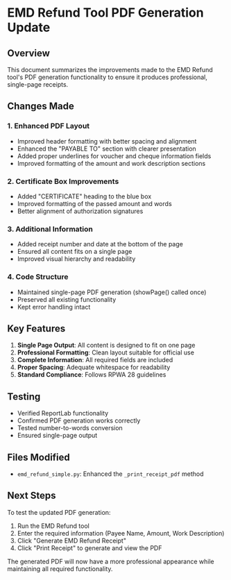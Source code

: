 # EMD Refund Tool PDF Generation Update

## Overview
This document summarizes the improvements made to the EMD Refund tool's PDF generation functionality to ensure it produces professional, single-page receipts.

## Changes Made

### 1. Enhanced PDF Layout
- Improved header formatting with better spacing and alignment
- Enhanced the "PAYABLE TO" section with clearer presentation
- Added proper underlines for voucher and cheque information fields
- Improved formatting of the amount and work description sections

### 2. Certificate Box Improvements
- Added "CERTIFICATE" heading to the blue box
- Improved formatting of the passed amount and words
- Better alignment of authorization signatures

### 3. Additional Information
- Added receipt number and date at the bottom of the page
- Ensured all content fits on a single page
- Improved visual hierarchy and readability

### 4. Code Structure
- Maintained single-page PDF generation (showPage() called once)
- Preserved all existing functionality
- Kept error handling intact

## Key Features
1. **Single Page Output**: All content is designed to fit on one page
2. **Professional Formatting**: Clean layout suitable for official use
3. **Complete Information**: All required fields are included
4. **Proper Spacing**: Adequate whitespace for readability
5. **Standard Compliance**: Follows RPWA 28 guidelines

## Testing
- Verified ReportLab functionality
- Confirmed PDF generation works correctly
- Tested number-to-words conversion
- Ensured single-page output

## Files Modified
- `emd_refund_simple.py`: Enhanced the `_print_receipt_pdf` method

## Next Steps
To test the updated PDF generation:
1. Run the EMD Refund tool
2. Enter the required information (Payee Name, Amount, Work Description)
3. Click "Generate EMD Refund Receipt"
4. Click "Print Receipt" to generate and view the PDF

The generated PDF will now have a more professional appearance while maintaining all required functionality.